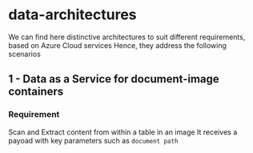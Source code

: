 # data-architectures

We can find here distinctive architectures to suit different requirements, based on Azure Cloud services
Hence, they address the following scenarios

## 1 - Data as a Service for document-image containers
### Requirement
Scan and Extract content from within a table in an image
It receives a payoad with key parameters such as `document path` 
